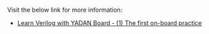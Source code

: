 Visit the below link for more information:  
+ [Learn Verilog with YADAN Board - (1) The first on-board practice](https://verimake.com/d/80)  
